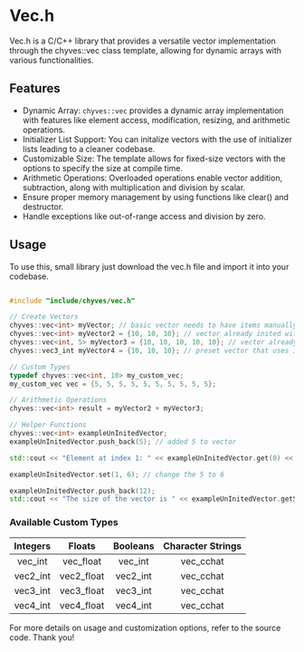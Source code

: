 # Vec.h

Vec.h is a C/C++ library that provides a versatile vector implementation through the chyves::vec class template, allowing for dynamic arrays with various functionalities.

## Features
- Dynamic Array: ```chyves::vec``` provides a dynamic array implementation with features like element access, modification, resizing, and arithmetic operations.
- Initializer List Support: You can initalize vectors with the use of initializer lists leading to a cleaner codebase.
- Customizable Size: The template allows for fixed-size vectors with the options to specify the size at compile time.
- Arithmetic Operations: Overloaded operations enable vector addition, subtraction, along with multiplication and division by scalar.
- Ensure proper memory management by using functions like clear() and destructor.
- Handle exceptions like out-of-range access and division by zero.


## Usage
To use this, small library just download the vec.h file and import it into your codebase.
```cpp

#include "include/chyves/vec.h"

// Create Vectors
chyves::vec<int> myVector; // basic vector needs to have items manually added through set or push_back
chyves::vec<int> myVector2 = {10, 10, 10}; // vector already inited with items
chyves::vec<int, 5> myVector3 = {10, 10, 10, 10, 10}; // vector already inited with a fixed amount of items
chyves::vec3_int myVector4 = {10, 10, 10}; // preset vector that uses integers and a fixed amount of 3 items

// Custom Types
typedef chyves::vec<int, 10> my_custom_vec;
my_custom_vec vec = {5, 5, 5, 5, 5, 5, 5, 5, 5, 5};

// Arithmetic Operations
chyves::vec<int> result = myVector2 + myVector3;

// Helper Functions
chyves::vec<int> exampleUnInitedVector;
exampleUnInitedVector.push_back(5); // added 5 to vector

std::cout << "Element at index 1: " << exampleUnInitedVector.get(0) << std::endl;

exampleUnInitedVector.set(1, 6); // change the 5 to 6

exampleUnInitedVector.push_back(12);
std::cout << "The size of the vector is " << exampleUnInitedVector.getSize() << std::endl;

```

### Available Custom Types
| Integers  |  Floats     | Booleans | Character Strings
| :------:  | :--------:  | :------: | :------------:
| vec_int   | vec_float   | vec_int  | vec_cchat
| vec2_int  | vec2_float  | vec2_int | vec_cchat
| vec3_int  | vec3_float  | vec3_int | vec_cchat
| vec4_int  | vec4_float  | vec4_int | vec_cchat

For more details on usage and customization options, refer to the source code. Thank you!

